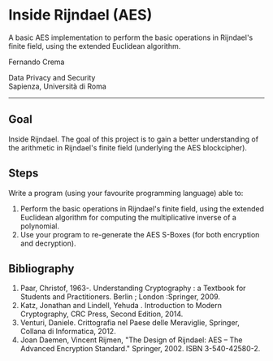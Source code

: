 # Inside Rijndael **(AES)**

A basic AES implementation to perform the basic operations in Rijndael's finite field, using the extended Euclidean algorithm.

Fernando Crema

Data Privacy and Security\
Sapienza, Università di Roma

-------


## Goal

Inside Rijndael. The goal of this project is to gain a better understanding of the arithmetic in Rijndael's finite field (underlying the AES blockcipher). 

## Steps 

Write a program (using your favourite programming language) able to:

1. Perform the basic operations in Rijndael's finite field, using the extended Euclidean algorithm for computing the multiplicative inverse of a polynomial.
1. Use your program to re-generate the AES S-Boxes (for both encryption and decryption).

## Bibliography

1. Paar, Christof, 1963-. Understanding Cryptography : a Textbook for Students and Practitioners. Berlin ; London :Springer, 2009.
1. Katz, Jonathan and Lindell, Yehuda . Introduction to Modern Cryptography, CRC Press, Second Edition, 2014.
1. Venturi, Daniele. Crittografia nel Paese delle Meraviglie, Springer, Collana di Informatica, 2012.
1. Joan Daemen, Vincent Rijmen, "The Design of Rijndael: AES – The Advanced Encryption Standard." Springer, 2002. ISBN 3-540-42580-2.

